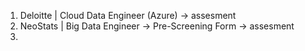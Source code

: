 1. Deloitte | Cloud Data Engineer (Azure) -> assesment
2. NeoStats | Big Data Engineer -> Pre-Screening Form -> assesment
3. 